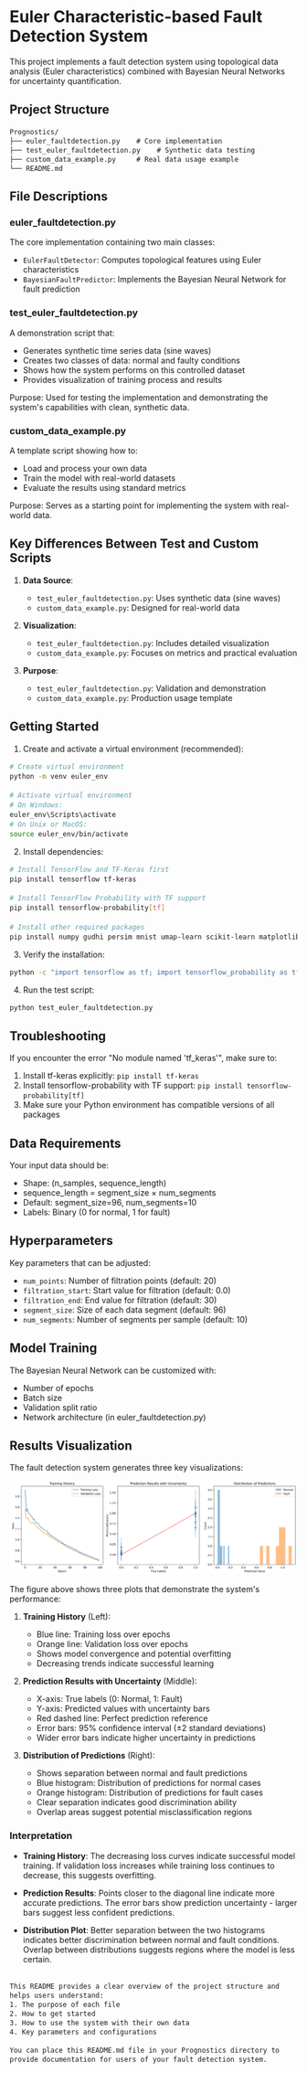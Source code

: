 # Euler Characteristic-based Fault Detection System

This project implements a fault detection system using topological data analysis (Euler characteristics) combined with Bayesian Neural Networks for uncertainty quantification.

## Project Structure

```
Prognostics/
├── euler_faultdetection.py    # Core implementation
├── test_euler_faultdetection.py    # Synthetic data testing
├── custom_data_example.py     # Real data usage example
└── README.md
```

## File Descriptions

### euler_faultdetection.py
The core implementation containing two main classes:
- `EulerFaultDetector`: Computes topological features using Euler characteristics
- `BayesianFaultPredictor`: Implements the Bayesian Neural Network for fault prediction

### test_euler_faultdetection.py
A demonstration script that:
- Generates synthetic time series data (sine waves)
- Creates two classes of data: normal and faulty conditions
- Shows how the system performs on this controlled dataset
- Provides visualization of training process and results

Purpose: Used for testing the implementation and demonstrating the system's capabilities with clean, synthetic data.

### custom_data_example.py
A template script showing how to:
- Load and process your own data
- Train the model with real-world datasets
- Evaluate the results using standard metrics

Purpose: Serves as a starting point for implementing the system with real-world data.

## Key Differences Between Test and Custom Scripts

1. **Data Source**:
   - `test_euler_faultdetection.py`: Uses synthetic data (sine waves)
   - `custom_data_example.py`: Designed for real-world data

2. **Visualization**:
   - `test_euler_faultdetection.py`: Includes detailed visualization
   - `custom_data_example.py`: Focuses on metrics and practical evaluation

3. **Purpose**:
   - `test_euler_faultdetection.py`: Validation and demonstration
   - `custom_data_example.py`: Production usage template

## Getting Started

1. Create and activate a virtual environment (recommended):
```bash
# Create virtual environment
python -m venv euler_env

# Activate virtual environment
# On Windows:
euler_env\Scripts\activate
# On Unix or MacOS:
source euler_env/bin/activate
```

2. Install dependencies:
```bash
# Install TensorFlow and TF-Keras first
pip install tensorflow tf-keras

# Install TensorFlow Probability with TF support
pip install tensorflow-probability[tf]

# Install other required packages
pip install numpy gudhi persim mnist umap-learn scikit-learn matplotlib
```

3. Verify the installation:
```bash
python -c "import tensorflow as tf; import tensorflow_probability as tfp; print(f'TF version: {tf.__version__}\nTFP version: {tfp.__version__}')"
```

4. Run the test script:
```bash
python test_euler_faultdetection.py
```

## Troubleshooting

If you encounter the error "No module named 'tf_keras'", make sure to:
1. Install tf-keras explicitly: `pip install tf-keras`
2. Install tensorflow-probability with TF support: `pip install tensorflow-probability[tf]`
3. Make sure your Python environment has compatible versions of all packages

## Data Requirements

Your input data should be:
- Shape: (n_samples, sequence_length)
- sequence_length = segment_size × num_segments
- Default: segment_size=96, num_segments=10
- Labels: Binary (0 for normal, 1 for fault)

## Hyperparameters

Key parameters that can be adjusted:
- `num_points`: Number of filtration points (default: 20)
- `filtration_start`: Start value for filtration (default: 0.0)
- `filtration_end`: End value for filtration (default: 30)
- `segment_size`: Size of each data segment (default: 96)
- `num_segments`: Number of segments per sample (default: 10)

## Model Training

The Bayesian Neural Network can be customized with:
- Number of epochs
- Batch size
- Validation split ratio
- Network architecture (in euler_faultdetection.py)


## Results Visualization

The fault detection system generates three key visualizations:

![Fault Detection Results](plots/fault_detection_results.png)

The figure above shows three plots that demonstrate the system's performance:

1. **Training History** (Left):
   - Blue line: Training loss over epochs
   - Orange line: Validation loss over epochs
   - Shows model convergence and potential overfitting
   - Decreasing trends indicate successful learning

2. **Prediction Results with Uncertainty** (Middle):
   - X-axis: True labels (0: Normal, 1: Fault)
   - Y-axis: Predicted values with uncertainty bars
   - Red dashed line: Perfect prediction reference
   - Error bars: 95% confidence interval (±2 standard deviations)
   - Wider error bars indicate higher uncertainty in predictions

3. **Distribution of Predictions** (Right):
   - Shows separation between normal and fault predictions
   - Blue histogram: Distribution of predictions for normal cases
   - Orange histogram: Distribution of predictions for fault cases
   - Clear separation indicates good discrimination ability
   - Overlap areas suggest potential misclassification regions

### Interpretation

- **Training History**: The decreasing loss curves indicate successful model training. If validation loss increases while training loss continues to decrease, this suggests overfitting.

- **Prediction Results**: Points closer to the diagonal line indicate more accurate predictions. The error bars show prediction uncertainty - larger bars suggest less confident predictions.

- **Distribution Plot**: Better separation between the two histograms indicates better discrimination between normal and fault conditions. Overlap between distributions suggests regions where the model is less certain.
```

This README provides a clear overview of the project structure and helps users understand:
1. The purpose of each file
2. How to get started
3. How to use the system with their own data
4. Key parameters and configurations

You can place this README.md file in your Prognostics directory to provide documentation for users of your fault detection system.
